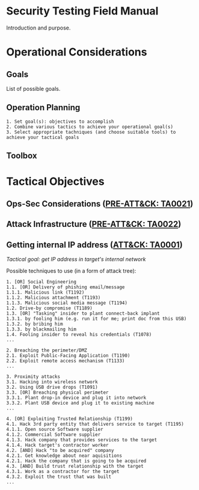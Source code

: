 # Security Testing Field Manual

Introduction and purpose.

# Operational Considerations

## Goals

List of possible goals.

## Operation Planning

```
1. Set goal(s): objectives to accomplish
2. Combine various tactics to achieve your operational goal(s)
3. Select appropriate tachniques (and choose suitable tools) to achieve your tactical goals
```

## Toolbox

# Tactical Objectives

## Ops-Sec Considerations ([PRE-ATT&CK: TA0021](https://attack.mitre.org/tactics/TA0021/))

## Attack Infrastructure ([PRE-ATT&CK: TA0022](https://attack.mitre.org/tactics/TA0022/))

## Getting internal IP address ([ATT&CK: TA0001](https://attack.mitre.org/tactics/TA0001/))

*Tactical goal: get IP address in target's internal network*

Possible techniques to use (in a form of attack tree):

```
1. [OR] Social Engineering
1.1. [OR] Delivery of phishing email/message
1.1.1. Malicious link (T1192)
1.1.2. Malicious attachment (T1193)
1.1.3. Malicious social media message (T1194)
1.2. Drive-by compromise (T1189)
1.3. [OR] "Tasking" insider to plant connect-back implant
1.3.1. by fooling him (e.g. run it for me; print doc from this USB)
1.3.2. by bribing him
1.3.3. by blackmailing him
1.4. Fooling insider to reveal his credentials (T1078)
...

2. Breaching the perimeter/DMZ
2.1. Exploit Public-Facing Application (T1190)
2.2. Exploit remote access mechanism (T1133)
...

3. Proximity attacks
3.1. Hacking into wireless network
3.2. Using USB drive drops (T1091)
3.3. [OR] Breaching physical perimeter
3.3.1. Plant drop-in device and plug it into network
3.3.2. Plant USB device and plug it to existing machine
...

4. [OR] Exploiting Trusted Relationship (T1199)
4.1. Hack 3rd party entity that delivers service to target (T1195)
4.1.1. Open source Software supplier 
4.1.2. Commercial Software supplier 
4.1.3. Hack company that provides services to the target
4.1.4. Hack target's contractor worker
4.2. [AND] Hack "to be acquired" company
4.2.1. Get knowledge about near aquisitions
4.2.1. Hack the company that is going to be acquired 
4.3. [AND] Build trust relationship with the target
4.3.1. Work as a contractor for the target
4.3.2. Exploit the trust that was built
...
```
